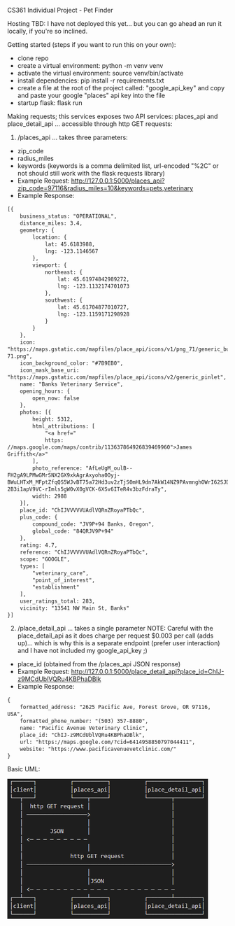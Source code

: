 CS361 Individual Project - Pet Finder


Hosting TBD: I have not deployed this yet... but you can go ahead an run it locally, if you're so inclined.


Getting started (steps if you want to run this on your own):
* clone repo
* create a virtual environment: python -m venv venv
* activate the virtual environment: source venv/bin/activate
* install dependencies: pip install -r requirements.txt
* create a file at the root of the project called: "google_api_key" and copy and paste your google "places" api key into the file
* startup flask: flask run


Making requests; this services exposes two API services: places_api and place_detail_api ... accessible through http GET requests:

1. /places_api ... takes three parameters: 
* zip_code
* radius_miles
* keywords (keywords is a comma delimited list, url-encoded "%2C" or not should still work with the flask requests library)
* Example Request: http://127.0.0.1:5000/places_api?zip_code=97116&radius_miles=10&keywords=pets,veterinary
* Example Response:
```
[{
    business_status: "OPERATIONAL",
    distance_miles: 3.4,
    geometry: {
        location: {
            lat: 45.6183988,
            lng: -123.1146567
        },
        viewport: {
            northeast: {
                lat: 45.61974842989272,
                lng: -123.1132174701073
            },
            southwest: {
                lat: 45.61704877010727,
                lng: -123.1159171298928
            }
        }
    },
    icon: "https://maps.gstatic.com/mapfiles/place_api/icons/v1/png_71/generic_business-71.png",
    icon_background_color: "#7B9EB0",
    icon_mask_base_uri: "https://maps.gstatic.com/mapfiles/place_api/icons/v2/generic_pinlet",
    name: "Banks Veterinary Service",
    opening_hours: {
        open_now: false
    },
    photos: [{
        height: 5312,
        html_attributions: [
            "<a href="
            https: //maps.google.com/maps/contrib/113637864926839469960">James Griffith</a>"
        ],
        photo_reference: "AfLeUgM_oulB--FH2gA9LPMwGMrSNX2GX9xkAgrAxyoha0Oyj-BWuLHTxM_MFptZfqQS5WJvBT75a72Hd3uv2zTjS0mHL9dn7AkW14NZ9PAvmnghOWrI62SJDdJRRQF9gF-2B3i1apV9VC-rImls5gW0vX0gVCK-6XSv6ITeR4v3bzFdraTy",
        width: 2988
    }],
    place_id: "ChIJVVVVVUAdlVQRnZRoyaPTbQc",
    plus_code: {
        compound_code: "JV9P+94 Banks, Oregon",
        global_code: "84QRJV9P+94"
    },
    rating: 4.7,
    reference: "ChIJVVVVVUAdlVQRnZRoyaPTbQc",
    scope: "GOOGLE",
    types: [
        "veterinary_care",
        "point_of_interest",
        "establishment"
    ],
    user_ratings_total: 283,
    vicinity: "13541 NW Main St, Banks"
}]
```

2. /place_detail_api ... takes a single parameter
NOTE: Careful with the place_detail_api as it does charge per request $0.003 per call (adds up)... which is why this is a separate endpoint (prefer user interaction) and I have not included my google_api_key ;)
* place_id (obtained from the /places_api JSON response)
* Example Request: http://127.0.0.1:5000/place_detail_api?place_id=ChIJ-z9MCdUblVQRu4KBPhaDBlk
* Example Response:
```
{
    formatted_address: "2625 Pacific Ave, Forest Grove, OR 97116, USA",
    formatted_phone_number: "(503) 357-8880",
    name: "Pacific Avenue Veterinary Clinic",
    place_id: "ChIJ-z9MCdUblVQRu4KBPhaDBlk",
    url: "https://maps.google.com/?cid=6414958850797044411",
    website: "https://www.pacificavenuevetclinic.com/"
}
```

Basic UML:

![alt text](uml.png "UML Sequence Diagram")
